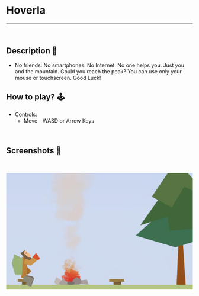 # **Hoverla** 

---

<br>

## **Description 📃**
- No friends. No smartphones. No Internet. No one helps you. Just you and the mountain. Could you reach the peak? You can use only your mouse or touchscreen. Good Luck!

## **How to play? 🕹️**
- Controls:
	- Move - WASD or Arrow Keys
	
<br>

## **Screenshots 📸**

<br>

![image](../../assets/images/Hoverla.jpg)

<br>
